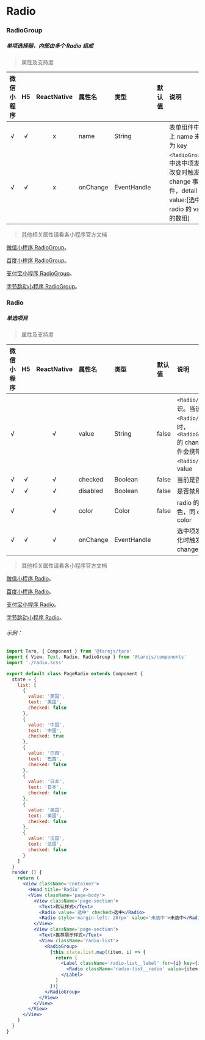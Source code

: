 # Radio

### RadioGroup

##### 单项选择器，内部由多个 Radio 组成

> 属性及支持度

| 微信小程序 |  H5  | ReactNative | 属性名   | 类型        | 默认值 | 说明                                                         |
| :--------: | :--: | :---------: | :------- | :---------- | :----- | :----------------------------------------------------------- |
|     √      |  √   |      x      | name     | String      |        | 表单组件中加上 name 来作为 key                               |
|     √      |  √   |      x      | onChange | EventHandle |        | `<RadioGroup/>` 中选中项发生改变时触发 change 事件，detail = value:[选中的 radio 的 value 的数组] |

> 其他相关属性请看各小程序官方文档

[微信小程序 RadioGroup](https://developers.weixin.qq.com/miniprogram/dev/component/radio.html)。

[百度小程序 RadioGroup](https://smartprogram.baidu.com/docs/develop/component/formlist/#radio)。

[支付宝小程序 RadioGroup](https://docs.alipay.com/mini/component/radio)。

[字节跳动小程序 RadioGroup](https://developer.toutiao.com/docs/comp/radio.html)。

### Radio

##### 单选项目

> 属性及支持度

| 微信小程序 |  H5  | ReactNative | 属性名   | 类型        | 默认值 | 说明                                                         |
| :--------: | :--: | :---------: | :------- | :---------- | :----- | :----------------------------------------------------------- |
|     √      |      |      √      | value    | String      | false  | `<Radio/>` 标识。当该 `<Radio/>`选中时，`<RadioGroup/>` 的 change 事件会携带 `<Radio/>` 的 value |
|     √      |  √   |      √      | checked  | Boolean     | false  | 当前是否选中                                                 |
|     √      |  √   |      √      | disabled | Boolean     | false  | 是否禁用                                                     |
|     √      |      |      √      | color    | Color       | false  | radio 的颜色，同 css 的 color                                |
|     √      |  √   |      √      | onChange | EventHandle |        | 选中项发生变化时触发 change 事件                             |

> 其他相关属性请看各小程序官方文档

[微信小程序 Radio](https://developers.weixin.qq.com/miniprogram/dev/component/radio.html)。

[百度小程序 Radio](https://smartprogram.baidu.com/docs/develop/component/formlist/#radio)。

[支付宝小程序 Radio](https://docs.alipay.com/mini/component/radio)。

[字节跳动小程序 Radio](https://developer.toutiao.com/docs/comp/radio.html)。

###### 示例：

```jsx
import Taro, { Component } from '@tarojs/taro'
import { View, Text, Radio, RadioGroup } from '@tarojs/components'
import './radio.scss'

export default class PageRadio extends Component {
  state = {
    list: [
      {
        value: '美国',
        text: '美国',
        checked: false
      },
      {
        value: '中国',
        text: '中国',
        checked: true
      },
      {
        value: '巴西',
        text: '巴西',
        checked: false
      },
      {
        value: '日本',
        text: '日本',
        checked: false
      },
      {
        value: '英国',
        text: '英国',
        checked: false
      },
      {
        value: '法国',
        text: '法国',
        checked: false
      }
    ]
  }
  render () {
    return (
      <View className='container'>
        <Head title='Radio' />
        <View className='page-body'>
          <View className='page-section'>
            <Text>默认样式</Text>
            <Radio value='选中' checked>选中</Radio>
            <Radio style='margin-left: 20rpx' value='未选中'>未选中</Radio>
          </View>
          <View className='page-section'>
            <Text>推荐展示样式</Text>
            <View className='radio-list'>
              <RadioGroup>
                {this.state.list.map((item, i) => {
                  return (
                    <Label className='radio-list__label' for={i} key={i}>
                      <Radio className='radio-list__radio' value={item.value} checked={item.checked}>{item.text}</Radio>
                    </Label>
                  )
                })}
              </RadioGroup>
            </View>
          </View>
        </View>
      </View>
    )
  }
}
```